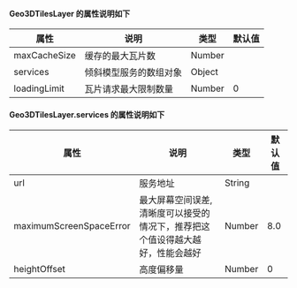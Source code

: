 #### Geo3DTilesLayer 的属性说明如下

| 属性   | 说明              | 类型    | 默认值          |
| ------ | ----------------- | ------- | --------------- |
| maxCacheSize | 缓存的最大瓦片数 | Number |            |
| services  | 倾斜模型服务的数组对象      | Object  |             |
| loadingLimit  | 瓦片请求最大限制数量      | Number  |    0         |

#### Geo3DTilesLayer.services 的属性说明如下
| 属性   | 说明              | 类型    | 默认值          |
| ------ | ----------------- | ------- | --------------- |
| url | 服务地址 | String |            |
| maximumScreenSpaceError  | 最大屏幕空间误差,清晰度可以接受的情况下，推荐把这个值设得越大越好，性能会越好      | Number  |       8.0      |
| heightOffset  | 高度偏移量      | Number  |    0         |
